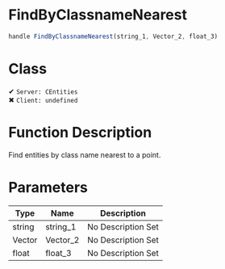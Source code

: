 # FindByClassnameNearest
```js	
handle FindByClassnameNearest(string_1, Vector_2, float_3)
```
# Class
✔ `Server: CEntities`  
✖ `Client: undefined`  

# Function Description
Find entities by class name nearest to a point.
# Parameters
Type|Name|Description
--|--|--
string|string_1|No Description Set
Vector|Vector_2|No Description Set
float|float_3|No Description Set
